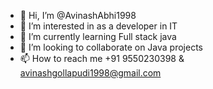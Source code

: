 - 👋 Hi, I’m @AvinashAbhi1998
- 👀 I’m interested in as a developer in IT 
- 🌱 I’m currently learning Full stack java
- 💞️ I’m looking to collaborate on Java projects 
- 📫 How to reach me +91 9550230398 & avinashgollapudi1998@gmail.com

<!---
AvinashAbhi1998/AvinashAbhi1998 is a ✨ special ✨ repository because its `README.md` (this file) appears on your GitHub profile.
You can click the Preview link to take a look at your changes.
--->
